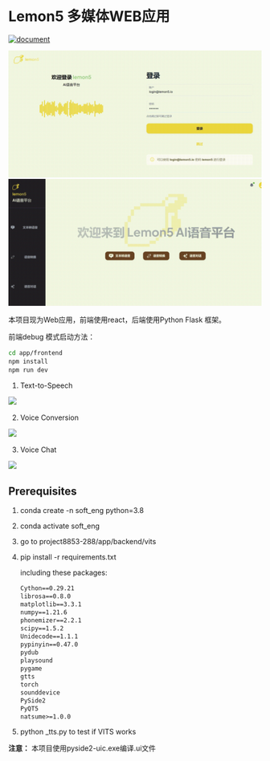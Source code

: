 # Lemon5 多媒体WEB应用

[![document](https://readthedocs.org/projects/lemon5/badge/?version=latest)](https://lemon5.readthedocs.io/zh/latest)

<img src=imgs/login-demo.gif>

<img src=imgs/welcome-demo.gif>

本项目现为Web应用，前端使用react，后端使用Python Flask 框架。 

前端debug 模式启动方法：

```bash
cd app/frontend
npm install
npm run dev
```

1. Text-to-Speech
<img src=imgs/text2speech-demo.gif>

2. Voice Conversion
<img src=imgs/vc-demo.gif>

3. Voice Chat
<img src=imgs/chat-demo.gif>



## Prerequisites 

1. conda create -n soft_eng python=3.8

2. conda activate soft_eng

3. go to project8853-288/app/backend/vits

4. pip install -r requirements.txt 

   including these packages:

   ```
   Cython==0.29.21
   librosa==0.8.0
   matplotlib==3.3.1
   numpy==1.21.6
   phonemizer==2.2.1
   scipy==1.5.2
   Unidecode==1.1.1
   pypinyin==0.47.0
   pydub
   playsound
   pygame
   gtts
   torch
   sounddevice
   PySide2
   PyQT5
   natsume>=1.0.0
   ```

5. python _tts.py to test if VITS works

<!-- 生成一个强调 -->
**注意：** 本项目使用pyside2-uic.exe编译.ui文件
